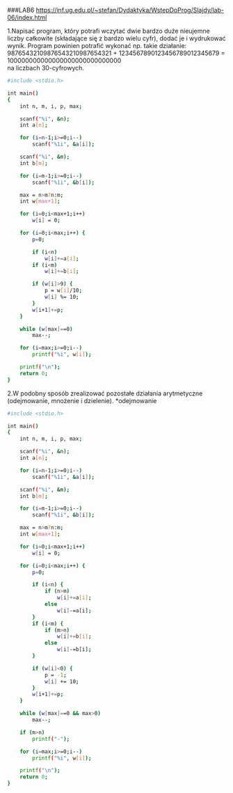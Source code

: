 ###LAB6
https://inf.ug.edu.pl/~stefan/Dydaktyka/WstepDoProg/Slajdy/lab-06/index.html

1\.Napisać program, który potrafi wczytać dwie bardzo duże nieujemne liczby całkowite (składające się z bardzo wielu cyfr), dodać je i wydrukować wynik. Program powinien potrafić wykonać np. takie działanie: <br />
98765432109876543210987654321 + 1234567890123456789012345679 = 100000000000000000000000000000 <br />
na liczbach 30-cyfrowych. <br />

```sh
#include <stdio.h>

int main()
{
	int n, m, i, p, max;

	scanf("%i", &n);
	int a[n];

	for (i=n-1;i>=0;i--)
		scanf("%1i", &a[i]);

	scanf("%i", &m);
	int b[m];

	for (i=m-1;i>=0;i--)
		scanf("%1i", &b[i]);

	max = n>m?n:m;
	int w[max+1];

	for (i=0;i<max+1;i++)
		w[i] = 0;

	for (i=0;i<max;i++) {
		p=0;

		if (i<n)
			w[i]+=a[i];
		if (i<m)
			w[i]+=b[i];

		if (w[i]>9) {
			p = w[i]/10;
			w[i] %= 10;
		}
		w[i+1]+=p;
	}

	while (w[max]==0)
		max--;

	for (i=max;i>=0;i--)
		printf("%i", w[i]);

	printf("\n");
	return 0;
}

```

2\.W podobny sposób zrealizować pozostałe działania arytmetyczne (odejmowanie, mnożenie i dzielenie).
*odejmowanie
```sh
#include <stdio.h>

int main()
{
	int n, m, i, p, max;

	scanf("%i", &n);
	int a[n];

	for (i=n-1;i>=0;i--)
		scanf("%1i", &a[i]);

	scanf("%i", &m);
	int b[m];

	for (i=m-1;i>=0;i--)
		scanf("%1i", &b[i]);

	max = n>m?n:m;
	int w[max+1];

	for (i=0;i<max+1;i++)
		w[i] = 0;

	for (i=0;i<max;i++) {
		p=0;

		if (i<n) {
			if (n>m)
				w[i]+=a[i];
			else
				w[i]-=a[i];
		}
		if (i<m) {
			if (m>n)
				w[i]+=b[i];
			else
				w[i]-=b[i];
		}

		if (w[i]<0) {
			p = -1;
			w[i] += 10;
		}
		w[i+1]+=p;
	}

	while (w[max]==0 && max>0)
		max--;

	if (m>n)
		printf("-");

	for (i=max;i>=0;i--)
		printf("%i", w[i]);

	printf("\n");
	return 0;
}
```
